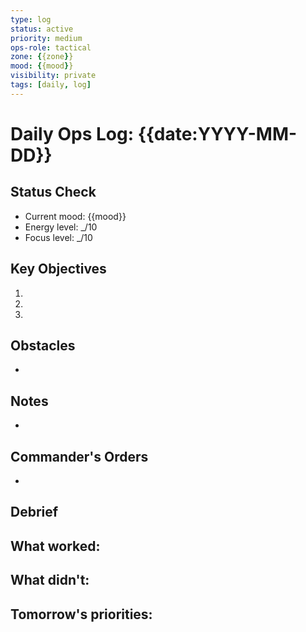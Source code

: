 ```yaml
---
type: log
status: active
priority: medium
ops-role: tactical
zone: {{zone}}
mood: {{mood}}
visibility: private
tags: [daily, log]
---
```


# Daily Ops Log: {{date:YYYY-MM-DD}}

## Status Check
- Current mood: {{mood}}
- Energy level: _/10
- Focus level: _/10

## Key Objectives
1. 
2. 
3. 

## Obstacles
- 

## Notes
- 

## Commander's Orders
- 

## Debrief
**What worked:**
- 

**What didn't:**
- 

**Tomorrow's priorities:**
- 